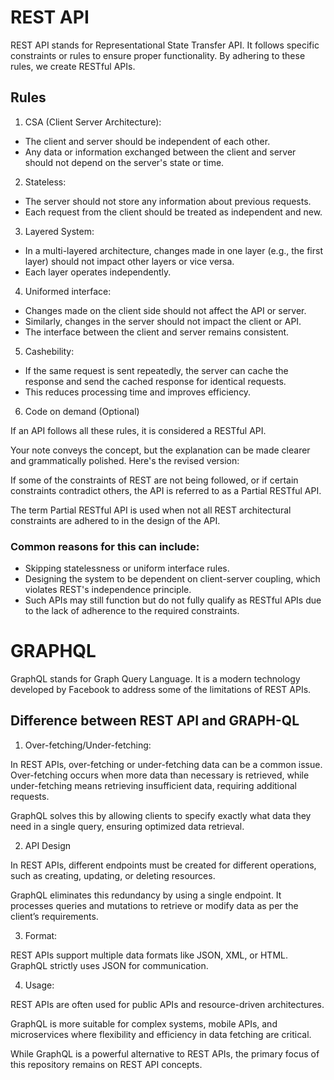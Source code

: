 # REST API

REST API stands for Representational State Transfer API. It follows specific constraints or rules to ensure proper functionality. By adhering to these rules, we create RESTful APIs.

## Rules

1. CSA (Client Server Architecture): 
- The client and server should be independent of each other.
- Any data or information exchanged between the client and server should not depend on the server's state or time.

2. Stateless:
- The server should not store any information about previous requests.
- Each request from the client should be treated as independent and new.

3. Layered System:
- In a multi-layered architecture, changes made in one layer (e.g., the first layer) should not impact other layers or vice versa.
- Each layer operates independently.

4. Uniformed interface:
- Changes made on the client side should not affect the API or server.
- Similarly, changes in the server should not impact the client or API.
- The interface between the client and server remains consistent.

5. Cashebility:
- If the same request is sent repeatedly, the server can cache the response and send the cached response for identical requests.
- This reduces processing time and improves efficiency.

6. Code on demand (Optional)

If an API follows all these rules, it is considered a RESTful API.


Your note conveys the concept, but the explanation can be made clearer and grammatically polished. Here's the revised version:

If some of the constraints of REST are not being followed, or if certain constraints contradict others, the API is referred to as a Partial RESTful API.

The term Partial RESTful API is used when not all REST architectural constraints are adhered to in the design of the API.

### Common reasons for this can include:

- Skipping statelessness or uniform interface rules.
- Designing the system to be dependent on client-server coupling, which violates REST's independence principle.
- Such APIs may still function but do not fully qualify as RESTful APIs due to the lack of adherence to the required constraints.

# GRAPHQL

GraphQL stands for Graph Query Language. It is a modern technology developed by Facebook to address some of the limitations of REST APIs.

## Difference between REST API and GRAPH-QL

1. Over-fetching/Under-fetching:

In REST APIs, over-fetching or under-fetching data can be a common issue. Over-fetching occurs when more data than necessary is retrieved, while under-fetching means retrieving insufficient data, requiring additional requests.

GraphQL solves this by allowing clients to specify exactly what data they need in a single query, ensuring optimized data retrieval.

2. API Design

In REST APIs, different endpoints must be created for different operations, such as creating, updating, or deleting resources.

GraphQL eliminates this redundancy by using a single endpoint. It processes queries and mutations to retrieve or modify data as per the client’s requirements.

3. Format:

REST APIs support multiple data formats like JSON, XML, or HTML.
GraphQL strictly uses JSON for communication.

4. Usage:

REST APIs are often used for public APIs and resource-driven architectures.

GraphQL is more suitable for complex systems, mobile APIs, and microservices where flexibility and efficiency in data fetching are critical.

While GraphQL is a powerful alternative to REST APIs, the primary focus of this repository remains on REST API concepts.